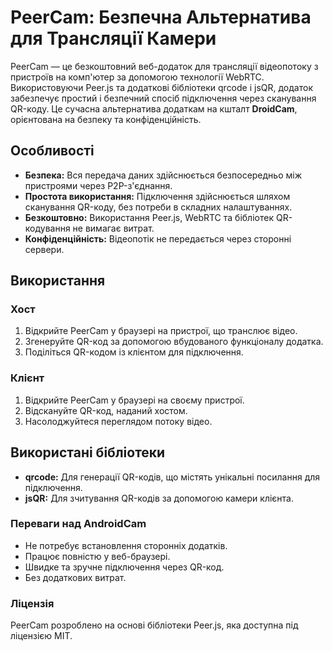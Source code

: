 # PeerCam: Безпечна Альтернатива для Трансляції Камери

PeerCam — це безкоштовний веб-додаток для трансляції відеопотоку з пристроїв на комп'ютер за допомогою технології WebRTC. Використовуючи Peer.js та додаткові бібліотеки qrcode і jsQR, додаток забезпечує простий і безпечний спосіб підключення через сканування QR-коду. Це сучасна альтернатива додаткам на кшталт **DroidCam**, орієнтована на безпеку та конфіденційність.

## Особливості
- **Безпека:** Вся передача даних здійснюється безпосередньо між пристроями через P2P-з'єднання.
- **Простота використання:** Підключення здійснюється шляхом сканування QR-коду, без потреби в складних налаштуваннях.
- **Безкоштовно:** Використання Peer.js, WebRTC та бібліотек QR-кодування не вимагає витрат.
- **Конфіденційність:** Відеопотік не передається через сторонні сервери.

## Використання
### Хост
1. Відкрийте PeerCam у браузері на пристрої, що транслює відео.
2. Згенеруйте QR-код за допомогою вбудованого функціоналу додатка.
3. Поділіться QR-кодом із клієнтом для підключення.

### Клієнт
1. Відкрийте PeerCam у браузері на своєму пристрої.
2. Відскануйте QR-код, наданий хостом.
3. Насолоджуйтеся переглядом потоку відео.

## Використані бібліотеки
- **qrcode:** Для генерації QR-кодів, що містять унікальні посилання для підключення.
- **jsQR:** Для зчитування QR-кодів за допомогою камери клієнта.

### Переваги над AndroidCam
- Не потребує встановлення сторонніх додатків.
- Працює повністю у веб-браузері.
- Швидке та зручне підключення через QR-код.
- Без додаткових витрат.

### Ліцензія

PeerCam розроблено на основі бібліотеки Peer.js, яка доступна під ліцензією MIT.

